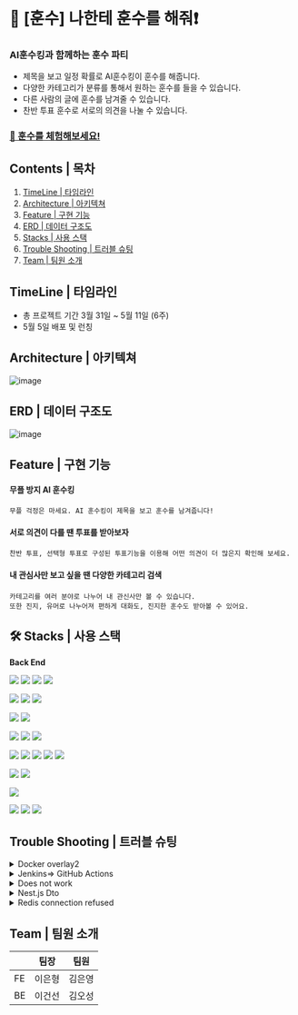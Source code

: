 
# 🔔 [훈수] 나한테 훈수를 해줘❗

###  AI훈수킹과 함께하는 훈수 파티


- 제목을 보고 일정 확률로 AI훈수킹이 훈수를 해줍니다.
- 다양한 카테고리가 분류를 통해서 원하는 훈수를 들을 수 있습니다.
- 다른 사람의 글에 훈수를 남겨줄 수 있습니다.
- 찬반 투표 훈수로 서로의 의견을 나눌 수 있습니다.

### [📌 훈수를 체험해보세요!](https://hoonsoo.net/)  

## Contents | 목차
1. [TimeLine | 타임라인](#-timeline-|-타임라인)
2. [Architecture | 아키텍쳐](#-architecture-|-아키텍쳐)
3. [Feature | 구현 기능](#-feature-|-구현-기능)
4. [ERD | 데이터 구조도](#-erd-|-데이터-구조도)
5. [Stacks | 사용 스택](#-stacks-|-사용-스택)
6. [Trouble Shooting | 트러블 슈팅](#-trouble-shooting-|-트러블-슈팅)
8. [Team | 팀원 소개](#-who-made-it-|-팀원-소개)

## TimeLine | 타임라인
- 총 프로젝트 기간 3월 31일 ~ 5월 11일 (6주)
- 5월 5일 배포 및 런칭

## Architecture | 아키텍쳐

![image](https://github.com/project-group8/newJeans/assets/124944568/0f4594fb-0540-4268-ac0e-ec099b9d8b43)


## ERD | 데이터 구조도
![image](https://github.com/project-group8/newJeans/assets/124944568/41b4c883-d66c-4feb-943e-af435d5979aa)

## Feature | 구현 기능

#### 무플 방지 AI 훈수킹
  ```
  무플 걱정은 마세요. AI 훈수킹이 제목을 보고 훈수를 남겨줍니다!
  ```
#### 서로 의견이 다를 땐 투표를 받아보자
  ```
  찬반 투표, 선택형 투표로 구성된 투표기능을 이용해 어떤 의견이 더 많은지 확인해 보세요.
  ```
#### 내 관심사만 보고 싶을 땐 다양한 카테고리 검색
  ```
  카테고리를 여러 분야로 나누어 내 관신사만 볼 수 있습니다.
  또한 진지, 유머로 나누어져 편하게 대화도, 진지한 훈수도 받아볼 수 있어요.
  ```

## 🛠️ Stacks | 사용 스택

**Back End**

<img src="https://img.shields.io/badge/TYPESCRIPT-3178C6?style=for-the-badge&logo=Typescript&logoColor=black"> <img src="https://img.shields.io/badge/nestjs-E0234E?style=for-the-badge&logo=nestjs&logoColor=white"> <img src="https://img.shields.io/badge/NODE.JS-339933?style=for-the-badge&logo=NODE.JS&logoColor=black"> <img src="https://img.shields.io/badge/EXPRESS-000000?style=for-the-badge&logo=Express&logoColor=white">

<img src="https://img.shields.io/badge/redis-DC382D?style=for-the-badge&logo=redis&logoColor=white"> <img src="https://img.shields.io/badge/MYSQL-4479A1?style=for-the-badge&logo=MYSQL&logoColor=white"> <img src="https://img.shields.io/badge/SEQUELIZE-52B0E7?style=for-the-badge&logo=SEQUELIZE&logoColor=white"> 

<img src="https://img.shields.io/badge/AMAZON S3-569A31?style=for-the-badge&logo=AMAZON S3&logoColor=white"> <img src="https://img.shields.io/badge/AMAZON EC2-ff9900?style=for-the-badge&logo=AMAZON EC2&logoColor=white">

<img src="https://img.shields.io/badge/jenkins-D24939?style=for-the-badge&logo=jenkins&logoColor=white"> <img src="https://img.shields.io/badge/githubactions-2088FF?style=for-the-badge&logo=githubactions&logoColor=white"> <img src="https://img.shields.io/badge/docker-2496ED?style=for-the-badge&logo=docker&logoColor=white">

<img src="https://img.shields.io/badge/openai-412991?style=for-the-badge&logo=openai&logoColor=white"> <img src="https://img.shields.io/badge/MULTER-F46519?style=for-the-badge&logo=MULTER&logoColor=white"> <img src="https://img.shields.io/badge/AXIOS-5A29E4?style=for-the-badge&logo=AXIOS&logoColor=white"> <img src="https://img.shields.io/badge/PM2-2B037A?style=for-the-badge&logo=PM2&logoColor=white"> <img src="https://img.shields.io/badge/NGINX-009639?style=for-the-badge&logo=NGINX&logoColor=white">

<img src="https://img.shields.io/badge/jest-C21325?style=for-the-badge&logo=jest&logoColor=white"> <img src="https://img.shields.io/badge/amazoncloudwatch-FF4F8B?style=for-the-badge&logo=amazoncloudwatch&logoColor=white">

<img src="https://img.shields.io/badge/JWT-000000?style=for-the-badge&logo=JSON Web Tokens&logoColor=white"> 

<img src="https://img.shields.io/badge/slack-4A154B?style=for-the-badge&logo=slack&logoColor=white"> <img src="https://img.shields.io/badge/Github-181717?style=for-the-badge&logo=GITHUB&logoColor=white"> <img src="https://img.shields.io/badge/VISUAL STUDIO CODE-007ACC?style=for-the-badge&logo=VISUAL STUDIO CODE&logoColor=white">

## Trouble Shooting | 트러블 슈팅
<details><summary>Docker overlay2</summary>
1. **[문제점]** Server2가 CD 과정중에 용량 부족으로 실패하는 에러가 발생했다.
	
2. 우리팀 서버는 EC2 프리티어를 사용하고있다.
	
3. EC2 프리티어의 용량이 8GB 밖에 되지 않기 때문에 백업 버전관리를 서버에서 직접하지 않고 도커 허브를 통해서 하고 있었다.
	
4. jenkins를 통해서 CI/CD결과를 받아보고 서버의 남은 용량이 5% 밖에 남지 않았다는 것을 인지하게 되었다. 직접 확인해 보니 정말로 5%밖에 남지 않았다.
    
    ![제목 없음-2.png](https://s3-us-west-2.amazonaws.com/secure.notion-static.com/96417542-fe7d-452f-8726-a4bd97ecaab7/%EC%A0%9C%EB%AA%A9_%EC%97%86%EC%9D%8C-2.png)
    
5. workflow에서 이전 버전의 container 및 image의 삭제를 자동화 해놓은상황이었기 때문에 서버에 직접 접속해서 남아있는 구버전의 container와 image가 남아있는지 명령어로 확인했다.
6. 하지만 구버전의 image와 container는 존재하지 않았다.
    
    ![2.png](https://s3-us-west-2.amazonaws.com/secure.notion-static.com/7d0ec07d-11b4-4ef0-8f4d-9af3162cc3d0/2.png)
    
7. 확인해 보니 /var/lib/docker/overlay2 경로에서 많은 용량을 차지하고 있는 것을 발견했다.
    
    ![KakaoTalk_20230506_172942323.png](https://s3-us-west-2.amazonaws.com/secure.notion-static.com/8432d0a6-ab10-412a-bc91-936cd7d68492/KakaoTalk_20230506_172942323.png)
    
8. **[해결 방법]** 문제를 찾아보니 /var/lib/docker/overlay2 가 용량이 큰 경우 diff/tmp 에 컨테이너 내부 파일구조 변경 사항들이 과도하게 쌓였기 때문이라고 한다. 이 파일은 삭제해도 동작에 큰 문제가 생기지 않는다고 한다.
    1. Docker 컨테이너의 작동원리는 여러 개의 레이어로 구성된 이미지를 기반으로 실행된다.
    2. 각 레이어는 독립적인 파일 시스템을 가지는데 이러한 레이어들을 효율적으로 관리하고 겹치게 하기 위해 Docker는 스토리지 드라이버를 사용한다.
    3. 이번에 문제가 된 overlay2 스토리지 드라이버는 Linux의 OverlayFS 기능을 활용한다.
    4. 이 기능은 OverlayFS는 여러 개의 디렉토리를 하나의 디렉토리처럼 겹치게 하여 사용할 수 있는 유니온 파일 시스템인데. 이를 통해 컨테이너가 실행되는 동안 기존 레이어에 변경사항이 발생하면, 해당 변경사항만을 새로운 레이어에 저장한다.
    5. 이렇게 변경된 내용만 새 레이어에 저장하는 전략을 Copy-on-Write(CoW)라고 한다.
9. 정크 레이어들을 정리 후에 원활하게 동작한다.
</details>

<details><summary>Jenkins⇒ GitHub Actions</summary>
**[문제점]** Nest.js build를 못버티는 ***Jenkins*** EC2 프리티어 서버

1. node.js express를 사용할 때는 문제가 없었다.
2. 하지만 Nest.js로 마이그레이션을 마치고 테스트하자 CI/CD가 이루어지지 않았다.
3. Nest.js의 빌드 과정에서 멈추는 문제가 발생했다. EC2 서버를 살펴보니 cpu 사용량 99.7%에 달했다.
4. Docker의 이미지를 만들때 node 알파인 버전을 사용하면 빌드시에 필요한 메모리가 조금이라도 줄어들지 않을까 생각했는데 효과가 없었다.
5. 왜 빌드 과정에서만 멈추는지 궁금해서 조사해봤다.
6. NestJS는 TypeScript를 기반으로 하는 프레임워크다. TypeScript는 JavaScript의 상위 집합이며, 브라우저와 Node.js에서 기본적으로 이해할 수 없는 구문을 사용하기 때문에 NestJS 애플리케이션을 실행하기 전에는 TypeScript 코드를 JavaScript로 변환하는 빌드 과정이 필요하다는 것을 깨달았다.
7. 이때문에 node.js express에서는 문제가 없었지만 Nest.js에서는 빌드 과정에 문제가 발생했던것
8. 결국 TypeScript의 JavaScript 컴파일시에 근본적인 해결법은 램을 늘리는 것이었고 1GB를 제공하는 t2에서 2GB를 제공하는 t3.small로 티어를 올렸다.
9.  그리고 Dockerfile에서 멀티 스테이지 빌드를 사용했다. 젠킨스 서버에서 빌드를 마친 이미지를 올림으로써 다른 서버에서는 빌드를 할 필요가 없게 만들었다.
10. 성공은 했지만 프로젝트의 크기에 비해서 CI/CD에 소모되는 시간값이 컸다. 그리고 이것마저도 빌드의 안정성이 보장되지 않았고 빌드에 실패하는 경우가 대부분이었다. 
    
    ![3. jenkins.png](https://s3-us-west-2.amazonaws.com/secure.notion-static.com/c77f490f-011b-4099-9205-a7b8fdfa8fde/3._jenkins.png)
    

**[해결 방법]** 돌고 돌아 ***GitHub Actions*** 써야한다. 그리고 ******버리기 아까운 ***Jenkins*** EC2서버

1. 멘토님과 상담에서 이러한 고민을 질문했고, 근본적인 해결법은 EC2 서버의 사양을 늘리는 것이었다.
2. 만약에 ***Jenkins*** EC2서버가 터지면 어떻게 해결할 것이냐는 질문을 던지셨다.
3. Unstable Program을 신용 할 수 없었고 기존의 ***Jenkins*** 에서 ***GitHub Actions***으로 CI/CD를 옮기기로 결정했다.
4. ***GitHub Actions***에서 제공하는 컴퓨터 스펙은 2-core CPU, 7 GB of RAM memory, 14 GB of SSD disk space로 기존의 ***Jenkins*** EC2서버를 상회했다. 비용적인 측면에서도 공개 repo의 경우 무료다.
5. 이미 구성이 끝나있는 ***Jenkins*** 서버를 버리기는 아까워서 ***Jenkins***에 헬스 체크 기능을 부여했다.
6. ***Jenkins*** EC2서버의 선언적 파이프 라인 코드를 변경해서 main에 merge가 발생할 때, 각각 배포서버의 저장공간, docker image, docker container 상태를 확인하고 슬랙으로 정보를 보내는 임무로 변경했다. 
- ***Jenkins*** 선언적 파이프라인을 변경한 코드 일부
    
    ![Jenkins_Trans.png](https://s3-us-west-2.amazonaws.com/secure.notion-static.com/7a99818a-0d4e-451e-bcb0-f39e6e008565/Jenkins_Trans.png)
    
- 서버의 health를 확인하는 ***Jenkins***
    
    ![Jenkins_slack.png](https://s3-us-west-2.amazonaws.com/secure.notion-static.com/4ae74c22-fcd3-472b-b3f1-bb57d0aef102/Jenkins_slack.png)
    

**[결과]** ***GitHub Actions***을 이용한 ******CI/CD결과

1. 압도적인 성능개선 효과가 있었다. build 발생시 메모리 부족으로 build가 되지 않던 불안정한 배포 상태가 해결되었고 배포 시간도 5배 이상 줄어들었다.
</details>

<details><summary>Does not work</summary>
### 데이터 베이스에 자동으로 더미 데이터 채우기

1. **[문제점]** prisma migration시에 발생하는 데이터 테이블 drop문제를 해결해야 하는데 근본적인 해결책을 찾기까지 시간이 오래걸릴 것으로 예상함.
2. 자동으로 seed를 생성하면 아래와 같은 3가지 이점이 있을 것으로 기대함
    1. prisma migration시에 발생하는 데이터 테이블 drop문제를 해결해야한다. 테스트를 할 때마다 많은 데이터가 drop 될 것이다. 그때마다 drop되는 데이터를 빠르게 채워 줄 수 있음
    2. 데이터 베이스에 자동으로 seed 데이터를 채워 줌으로써 클라이언트에서 많은 테스트가능.
    3. 수작업으로 이루어 졌던 데이터 베이스 더미데이터 추가 작업를 자동화 함으로써 시간 비용을 줄일 수 있을 것을 기대.

### 생성

![https://velog.velcdn.com/images/lom/post/dfc8a68b-f960-4fae-91fb-10a751a19bb3/image.png](https://velog.velcdn.com/images/lom/post/dfc8a68b-f960-4fae-91fb-10a751a19bb3/image.png)

### 실행되지 않는 경우

**1. [문제점]** **유니크 옵션이 설정되어있는 컬럼이 존재한다.**

**[해결 방법]**

첫 cli실행 -> 재실행시 실패함

유니크 컬럼에 입력되는 벨류를 수정해서 유니크 컬럼이 겹치지 않게 해줘야한다.

**2. [문제점]** **테이블 간에 관계 설정이 되어있는 경우**

**[해결 방법]**

관계설정이 되어있는 테이블의 데이터를 먼저 생성하고 그 후에 가져와서 붙여준다. 예를 들어서 CardPost와 User간에 userIdx로 관계 설정이 되어있다면 User에서 userIdx를 찾아와서 붙인다.
  ```javascript
  	...

async function main() {
 [...Array.from(Array(30).keys())].forEach(async (item) => {
   const test = await client.users.findFirst({ select: { userIdx: true } });
   const { userIdx } = test;

   const data = {
     postIdx: uuidv4(),
     userIdx: userIdx,

	...
  ```
</details>

<details><summary>Nest.js Dto</summary>
- 아래와같이 클래스로 정의된 Dto <"Data Transfer Object"> 가 존재
- 코드 실행시 Dto로 정의 된 값만 가져오기를 기대함.
- **[문제점]** 그러나 모든 BODY를 가져오는 문제 발생함.
- Dto가 존재하는데 모든 BODY를 가져오면 지정한 프로퍼티만 가져온다는 Dto의 의미가 희석되지 않나 생각이 들었다.
    
    ```javascript
    export class CardPostsDto {
      @IsNotEmpty()
      maincategory: string;
    
      @IsNotEmpty()
      category: string;
    
      @IsNotEmpty()
      @IsNumber()
      splitNumber: number;
    
      @IsNotEmpty()
      @IsNumber()
      splitPageNumber: number;
    }
    
    export class CardPostsPageNation extends PickType(CardPostsDto, [
      'category',
      'maincategory',
    ]) {}
    
    export class UpdateCatAgeDto extends PickType(CardPostsDto, [
      'splitPageNumber',
    ]) {}
    ```
    
- 아래는 위 Dto를 적용한 코드와 실행 결과입니다.
    
    ```javascript
    @Post('test')
      @UsePipes(ValidationPipe)
      async testPageNation(
        @Query()
        cardPostsPageNation: CardPostsPageNation,
        @Body()
        updateCatAgeDto: UpdateCatAgeDto,
      ) {
    		// return 값은 Dto로 지정한 프로퍼티만 가져오기를 기대함
        return { updateCatAgeDto, cardPostsPageNation };
      }
    ```
    
    ```javascript
    // 실행 결과
    {
        "updateCatAgeDto": {
            "maincategory": "maincategory111",
            "category": "sgsdgsd",
            "splitNumber": "11", // 의도하지 않은 값
            "splitPageNumber": 11, // 의도하지 않은 값
            "badprop": "11" // 의도하지 않은 값
        },
        "cardPostsPageNation": {
            "maincategory": "유머", // 의도하지 않은 값
            "category": "스포츠", // 의도하지 않은 값
            "splitNumber": "3", // 의도하지 않은 값
            "splitPageNumber": "2",
            "badquery": "242" // 의도하지 않은 값
        }
    }
    ```
    

# 시도 해본 것

### 파라미터는 어떻게 동작하고 있을까?

1. 문제의 파라미터를 가지고 와서 프로퍼티를 찍어보면 정의한 프로퍼티 2개가 들어있었다.
    
    ![Untitled](https://s3-us-west-2.amazonaws.com/secure.notion-static.com/2e57de03-83d2-4740-b328-3fb4318c2780/Untitled.png)
    
2. 의도 하지않은 값 badprop을 출력해 보려고 하니 오류가 발생한다.
    
    ![Untitled](https://s3-us-west-2.amazonaws.com/secure.notion-static.com/93e36544-d7ac-4f83-8f4d-7f679c9de27c/Untitled.png)
    

---

### 파라미터를 이용해서 실제로 배열을 생성한다면 결과가 다르지 않을까?

1.  배열에 직접 입력해서 create
2. 결과에 변화가 없었다.
    
    ![Untitled](https://s3-us-west-2.amazonaws.com/secure.notion-static.com/51fea7d7-970f-40de-8705-9ea9a7824370/Untitled.png)
    
    ![Untitled](https://s3-us-west-2.amazonaws.com/secure.notion-static.com/6de913e0-f107-4e90-8680-9e4ac5ea1627/Untitled.png)
    

---

### 혹시 개념을 잘못 알고 있는 것일까?

1. 타입 체크는 아니지만 express에서 비슷하게 테스트 해보았다.
2. 일반 클래스와 빈 클래스 생성
    
    ![Untitled](https://s3-us-west-2.amazonaws.com/secure.notion-static.com/4ffd3e76-90ec-424a-aeff-0d533f3ed47f/Untitled.png)
    
    ![Untitled](https://s3-us-west-2.amazonaws.com/secure.notion-static.com/0084fd12-ca88-412e-9c25-8536afb0863f/Untitled.png)
    
    ![Untitled](https://s3-us-west-2.amazonaws.com/secure.notion-static.com/715fb94c-22f7-4c6a-8dee-b27cf096fc47/Untitled.png)
    
3. 결과
    
    ![Untitled](https://s3-us-west-2.amazonaws.com/secure.notion-static.com/218ba5f0-a3a2-4520-9f32-46ab659ba007/Untitled.png)
    

지금 겪고 있는 문제와 완전히 동일해 보였다. 

- 클래스로 정의된 값만 출력 되기를 기대함
- 그러나 생성자를 만들 때 모든 req.body 인자를 입력 받는다.
- 생성자의 프로퍼티를 확인해 보면 내가 의도한 프로퍼티만 확인 된다.

1. 가설
    1. @Body()는 모든 req.Body를 인자로 가지고 오는 것이다.
    2. Dto는 근본적으로 class로 구성되어 있다.
    3. 따라서 Body 인자를 <cardPostsPageNation : CardPostsPageNation> 타입으로 정의했어도. **정의 되지 않은 프로퍼티의 입력은 자유로울 것이다.** 
        1. 의문 : 그렇다면 런타임 중에 입력된 프로퍼티는 참조 할 수 없는걸까? class에 정의 되지 않아서 메모리에 식별자가 등록되지 않았기 때문에 제외 되는 것인가?
    4. 그렇다면 파라미터로 인자가 들어올 때, 인자의 타입체크 및 class-validator는 작동하지 않는걸까?
    - 가설 d. 테스트
        
        ```javascript
        // 테스트를 위한 설정
        ...
        @IsNotEmpty()
          maincategory: string;
        @IsNotEmpty()
          @IsNumber()
          splitPageNumber: number;
        ...
        
        // 테스트를 위해서 maincategory 프로퍼티 추가
        export class UpdateCatAgeDto extends PickType(CardPostsDto, [
          'maincategory',
          'splitPageNumber',
        ]) {}
        ```
        
        ```javascript
        // splitPageNumber 제거 후 입력 
        {
          "maincategory": "maincategory111",
          "category": "sgsdgsd",
          "splitNumber": "dgd",
        
           "badprop" : "11"
        }
        
        // 출력
        "message": [
                "splitPageNumber must be a number conforming to the specified constraints",
                "splitPageNumber should not be empty"
            ],
        ```
        
        ```javascript
        // splitPageNumber에 String 입력 
        {
          "maincategory": "maincategory111",
          "category": "sgsdgsd",
          "splitNumber": "dgd",
          "splitPageNumber": "not Num",
           "badprop" : "11"
        }
        
        // 출력
        "message": [
                "splitPageNumber must be a number conforming to the specified constraints"
            ],
        ```
        
        ```javascript
        // @IsNumber() 제거 후 입력
        {
          "maincategory": 121,
          "category": "sgsdgsd",
          "splitNumber": "dgd",
          "splitPageNumber": "sgsdg",
            "badprop" : "11"
        }
        
        // 출력
        "updateCatAgeDto": {
                "maincategory": 121,
                "category": "sgsdgsd",
                "splitNumber": "dgd",
                "splitPageNumber": "sgsdg",
                "badprop": "11"
            },
        ```
        
    
    테스트 결과
    
    - class안에서 선언된 타입은 class가 type을 체크하지 못하고 전부 받아들였다.
    - 그러나 class-validator를 사용한 부분은 인자를 확인하고 틀릴 경우 오류를 내보냈다.
    
    # **[해결 방법]**
    
    ```
    
    app.useGlobalPipes(
      new ValidationPipe({
        transform: true,
        whitelist: true, // dto에서 명시한 데이터아니면 무시
      }),
    );
    
    ```
    
    화이트 리스트가 true가 아니어서 문제였음
</details>

<details><summary>Redis connection refused</summary>
- 포트 설정 확인
    - 6379 기본 redis 포트 확인 → 다음 단계로 진행
- 방화벽 설정 확인
    - EC2 보안그룹, iptables 확인 6379 port open 확인 → 다음 단계로 진행
- redis 설치 확인
    - EC2 ubuntu계정 redis-server 명령어 실행 → 설치됨 → docker 컨테이너 확인 → 설치 안됨
- docker 컨테이너 redis 설치
    
    apt-get update -y
    apt install redis-server -y
    redis-server --daemonize ye
</details>

## Team | 팀원 소개

|  | 팀장 | 팀원 |
|--------|--------|--------|
| FE | 이은형 | 김은영 |
| BE | 이건선 | 김오성 |











<br/>




